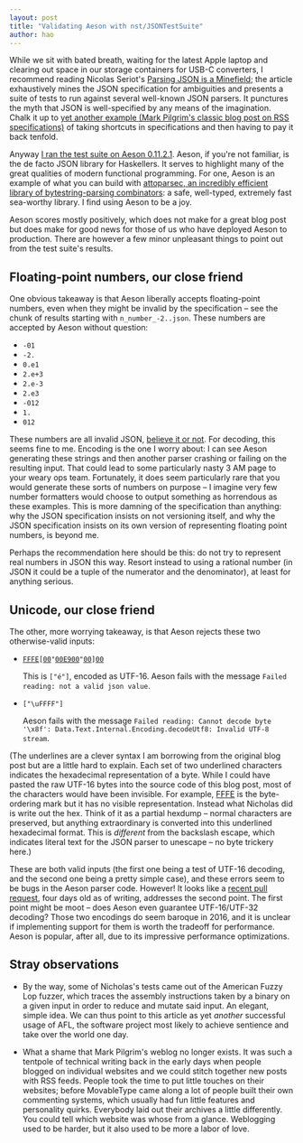```yaml
---
layout: post
title: "Validating Aeson with nst/JSONTestSuite"
author: hao
---
```


While we sit with bated breath, waiting for the latest Apple laptop
and clearing out space in our storage containers for USB-C converters,
I recommend reading Nicolas
Seriot's
[Parsing JSON is a Minefield](http://seriot.ch/parsing_json.html); the
article exhaustively mines the JSON specification for ambiguities and
presents a suite of tests to run against several well-known JSON
parsers. It punctures the myth that JSON is well-specified by any
means of the imagination. Chalk it up
to
[yet another example (Mark Pilgrim's classic blog post on RSS specifications)](https://web.archive.org/web/20110718035220/http://diveintomark.org/archives/2004/02/04/incompatible-rss) of
taking shortcuts in specifications and then having to pay it back
tenfold.

Anyway
[I ran the test suite on Aeson 0.11.2.1](http://hao.codes/static/json-test-suite/parsing.html).
Aeson, if you're not familiar, is the de facto JSON library for
Haskellers. It serves to highlight many of the great qualities of
modern functional programming. For one, Aeson is an example of what
you can build
with
[attoparsec, an incredibly efficient library of bytestring-parsing combinators][2]:
a safe, well-typed, extremely fast sea-worthy library. I find using
Aeson to be a joy.

[1]: http://www.serpentine.com/blog/2014/01/09/new-year-new-library-releases-new-levels-of-speed/
[2]: https://hackage.haskell.org/package/attoparsec

Aeson scores mostly positively, which does not make for a great blog
post but does make for good news for those of us who have deployed
Aeson to production. There are however a few minor unpleasant things
to point out from the test suite's results.

## Floating-point numbers, our close friend

One obvious takeaway is that Aeson liberally accepts floating-point
numbers, even when they might be invalid by the specification – see
the chunk of results starting with `n_number_-2..json`. These numbers
are accepted by Aeson without question:

* `-01`
* `-2.`
* `0.e1`
* `2.e+3`
* `2.e-3`
* `2.e3`
* `-012`
* `1.`
* `012`

These numbers are all invalid JSON, [believe it or not][b]. For
decoding, this seems fine to me. Encoding is the one I worry about: I
can see Aeson generating these strings and then another parser
crashing or failing on the resulting input. That could lead to some
particularly nasty 3 AM page to your weary ops team. Fortunately, it
does seem particularly rare that you would generate these sorts of
numbers on purpose – I imagine very few number formatters would choose
to output something as horrendous as these examples. This is more
damning of the specification than anything: why the JSON specification
insists on not versioning itself, and why the JSON specification
insists on its own version of representing floating point numbers, is
beyond me.

Perhaps the recommendation here should be this: do not try to
represent real numbers in JSON this way. Resort instead to using a
rational number (in JSON it could be a tuple of the numerator and the
denominator), at least for anything serious.

[b]: http://seriot.ch/parsing_json.html#22

## Unicode, our close friend

The other, more worrying takeaway, is that Aeson rejects these two
otherwise-valid inputs:

* <code><u>FFFE</u>[<u>00</u>"<u>00E900</u>"<u>00</u>]<u>00</u></code>

  This is `["é"]`, encoded as UTF-16. Aeson fails with the message <code>Failed reading: not a valid json value</code>.

* <code>["\uFFFF"]</code>

  Aeson fails with the message <code>Failed reading: Cannot decode byte '\\x8f': Data.Text.Internal.Encoding.decodeUtf8: Invalid UTF-8 stream</code>.

(The underlines are a clever syntax I am borrowing from the original
blog post but are a little hard to explain. Each set of two underlined
characters indicates the hexadecimal representation of a byte. While I
could have pasted the raw UTF-16 bytes into the source code of this
blog post, most of the characters would have been invisible. For
example, <u>FFFE</u> is the byte-ordering mark but it has no visible
representation. Instead what Nicholas did is write out the hex. Think
of it as a partial hexdump – normal characters are preserved, but
anything extraordinary is converted into this underlined hexadecimal
format. This is _different_ from the backslash escape, which indicates
literal text for the JSON parser to unescape – no byte trickery here.)

These are both valid inputs (the first one being a test of UTF-16
decoding, and the second one being a pretty simple case), and these
errors seem to be bugs in the Aeson parser code. However! It looks
like
a [recent pull request](https://github.com/bos/aeson/pull/477/files),
four days old as of writing, addresses the second point. The first
point might be moot – does Aeson even guarantee UTF-16/UTF-32
decoding? Those two encodings do seem baroque in 2016, and it is
unclear if implementing support for them is worth the tradeoff for
performance. Aeson is popular, after all, due to its impressive
performance optimizations.

## Stray observations

* By the way, some of Nicholas's tests came out of the American Fuzzy
  Lop fuzzer, which traces the assembly instructions taken by a binary
  on a given input in order to reduce and mutate said input. An
  elegant, simple idea. We can thus point to this article as yet
  _another_ successful usage of AFL, the software project most likely
  to achieve sentience and take over the world one day.

* What a shame that Mark Pilgrim's weblog no longer exists. It was
  such a tentpole of technical writing back in the early days when
  people blogged on individual websites and we could stitch together
  new posts with RSS feeds. People took the time to put little touches
  on their websites; before MovableType came along a lot of people
  built their own commenting systems, which usually had fun little
  features and personality quirks. Everybody laid out their archives a
  little differently. You could tell which website was whose from a
  glance. Weblogging used to be harder, but it also used to be more a
  labor of love.
